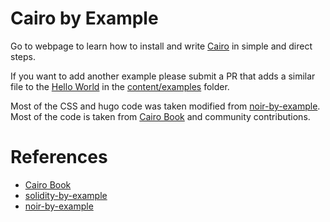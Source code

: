 # Cairo by Example

Go to webpage to learn how to install and write [Cairo](https://cairo-lang.org) in simple and direct steps.

If you want to add another example please submit a PR that adds a similar file to the [Hello World](https://github.com/lambdaclass/cairo-by-example/blob/main/content/examples/hello-world.md) in the [content/examples](https://github.com/lambdaclass/cairo-by-example/tree/main/content/examples) folder.

Most of the CSS and hugo code was taken modified from [noir-by-example](https://github.com/sambarnes/noir-by-example/).
Most of the code is taken from [Cairo Book](https://cairo-book.github.io/) and community contributions.

# References
- [Cairo Book](https://cairo-book.github.io/)
- [solidity-by-example](https://github.com/raineorshine/solidity-by-example)
- [noir-by-example](https://github.com/sambarnes/noir-by-example/)
